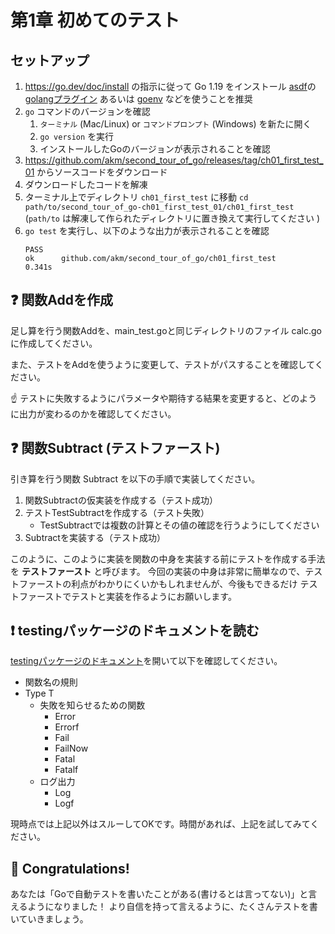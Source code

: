 # 第1章 初めてのテスト

## セットアップ

1. https://go.dev/doc/install の指示に従って Go 1.19 をインストール
    [asdf](https://asdf-vm.com/)の[golangプラグイン](https://github.com/kennyp/asdf-golang) あるいは [goenv](https://github.com/syndbg/goenv) などを使うことを推奨
1. `go` コマンドのバージョンを確認
    1. `ターミナル` (Mac/Linux) or `コマンドプロンプト` (Windows) を新たに開く
    1. `go version` を実行
    1. インストールしたGoのバージョンが表示されることを確認
1. https://github.com/akm/second_tour_of_go/releases/tag/ch01_first_test_01 からソースコードをダウンロード
1. ダウンロードしたコードを解凍
1. ターミナル上でディレクトリ `ch01_first_test` に移動
    `cd path/to/second_tour_of_go-ch01_first_test_01/ch01_first_test`
    (`path/to` は解凍して作られたディレクトリに置き換えて実行してください )
1. `go test` を実行し、以下のような出力が表示されることを確認
    ```
    PASS
    ok      github.com/akm/second_tour_of_go/ch01_first_test        0.341s
    ```

## :question: 関数Addを作成

足し算を行う関数Addを、main_test.goと同じディレクトリのファイル calc.go に作成してください。

また、テストをAddを使うように変更して、テストがパスすることを確認してください。

:point_up: テストに失敗するようにパラメータや期待する結果を変更すると、どのように出力が変わるのかを確認してください。

## :question: 関数Subtract (テストファースト)

引き算を行う関数 Subtract を以下の手順で実装してください。

1. 関数Subtractの仮実装を作成する（テスト成功）
2. テストTestSubtractを作成する（テスト失敗）
    - TestSubtractでは複数の計算とその値の確認を行うようにしてください
3. Subtractを実装する（テスト成功）

このように、このように実装を関数の中身を実装する前にテストを作成する手法を **テストファースト** と呼びます。
今回の実装の中身は非常に簡単なので、テストファーストの利点がわかりにくいかもしれませんが、今後もできるだけ
テストファーストでテストと実装を作るようにお願いします。

## :exclamation: testingパッケージのドキュメントを読む

[testingパッケージのドキュメント](https://pkg.go.dev/testing)を開いて以下を確認してください。

- 関数名の規則
- Type T
  - 失敗を知らせるための関数
      - Error
      - Errorf
      - Fail
      - FailNow
      - Fatal
      - Fatalf
  - ログ出力
      - Log
      - Logf

現時点では上記以外はスルーしてOKです。時間があれば、上記を試してみてください。

## :tada: Congratulations!

あなたは「Goで自動テストを書いたことがある(書けるとは言ってない)」と言えるようになりました！
より自信を持って言えるように、たくさんテストを書いていきましょう。
